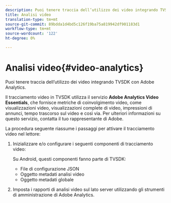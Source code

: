 ```yaml
---
description: Puoi tenere traccia dell’utilizzo dei video integrando TVSDK con Adobe Analytics.
title: Analisi video
translation-type: tm+mt
source-git-commit: 89bdda1d4bd5c126f19ba75a819942df901183d1
workflow-type: tm+mt
source-wordcount: '122'
ht-degree: 0%

---
```



# Analisi video{#video-analytics}

Puoi tenere traccia dell’utilizzo dei video integrando TVSDK con Adobe Analytics.

Il tracciamento video in TVSDK utilizza il servizio **Adobe Analytics Video Essentials**, che fornisce metriche di coinvolgimento video, come visualizzazioni video, visualizzazioni complete di video, impressioni di annunci, tempo trascorso sul video e così via. Per ulteriori informazioni su questo servizio, contatta il tuo rappresentante di Adobe.

La procedura seguente riassume i passaggi per attivare il tracciamento video nel lettore:

1. Inizializzare e/o configurare i seguenti componenti di tracciamento video:

   Su Android, questi componenti fanno parte di TVSDK:

   * File di configurazione JSON
   * Oggetto metadati analisi video
   * Oggetto metadati globale

1. Imposta i rapporti di analisi video sul lato server utilizzando gli strumenti di amministrazione di Adobe Analytics.

